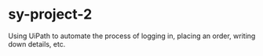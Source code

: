 # sy-project-2
Using UiPath to automate the process of logging in, placing an order, writing down details, etc.
